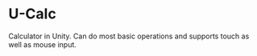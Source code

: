 # U-Calc
Calculator in Unity. Can do most basic operations and supports touch as well as mouse input.
